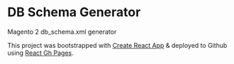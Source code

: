 # DB Schema Generator
Magento 2 db_schema.xml generator

This project was bootstrapped with [Create React App](https://github.com/facebook/create-react-app)
 & deployed to Github using [React Gh Pages](https://github.com/gitname/react-gh-pages).
